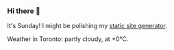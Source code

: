 ### Hi there :wave:

It's Sunday! I might be polishing my [static site generator](https://github.com/bewuethr/pandoc-bash-blog).

Weather in Toronto: partly cloudy, at +0°C.
